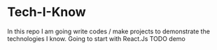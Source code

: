 # Tech-I-Know
In this repo I am going write codes / make projects to demonstrate the technologies I know.
Going to start with React.Js TODO demo